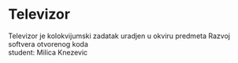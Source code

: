 # Televizor
Televizor je kolokvijumski zadatak uradjen u okviru predmeta Razvoj softvera otvorenog koda
<br>student: Milica Knezevic

